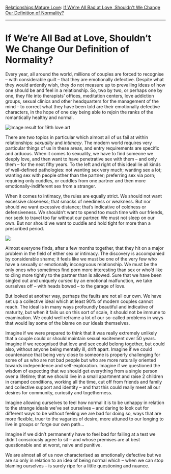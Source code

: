 [Relationships:](https://www.theschooloflife.com/thebookoflife/category/relationships/)[Mature Love](https://www.theschooloflife.com/thebookoflife/category/relationships/mature-love/): [If We're All Bad at Love, Shouldn't We Change Our Definition of Normality?](https://www.theschooloflife.com/thebookoflife/if-were-all-mad-shouldnt-we-change-our-definition-of-sanity/)

* * *

# If We’re All Bad at Love, Shouldn’t We Change Our Definition of Normality?

Every year, all around the world, millions of couples are forced to recognise – with considerable guilt – that they are emotionally defective. Despite what they would ardently wish, they do not measure up to prevailing ideas of how one should be and feel in a relationship. So, two by two, or perhaps one by one, they file into therapists’ offices, meditation centers, love addiction groups, sexual clinics and other headquarters for the management of the mind – to correct what they have been told are their emotionally defective characters, in the hope of one day being able to rejoin the ranks of the romantically healthy and normal.

![Image result for 19th love art](https://s5.favim.com/orig/71/19th-century-art-autumn-couple-Favim.com-665507.jpg)

There are two topics in particular which almost all of us fail at within relationships: _sexuality_ and _intimacy_. The modern world requires very particular things of us in these areas, and entry requirements are specific and arduous. When it comes to sexuality, we have to find someone we deeply love, and then want to have penetrative sex with them – and only them – for the next fifty years. To the left and right of this ideal lie all kinds of well-defined pathologies: not wanting sex very much; wanting sex a lot; wanting sex with people other than the partner; preferring sex via porn; requiring only cuddles, or cuddles from one partner and then more emotionally-indifferent sex from a stranger.

When it comes to intimacy, the rules are equally strict. We should not want excessive closeness; that smacks of neediness or weakness. But nor should we want excessive distance; that’s indicative of coldness or defensiveness. We shouldn’t want to spend too much time with our friends, nor seek to travel too far without our partner. We must not sleep on our own. But nor should we want to cuddle and hold tight for more than a prescribed period.

![](https://www.theschooloflife.com/thebookoflife/wp-content/uploads/2018/05/George_Elgar_Hicks_-_The_Return_Home.jpg)

Almost everyone finds, after a few months together, that they hit on a major problem in the field of either sex or intimacy. The discovery is accompanied by considerable shame; it feels like we must be one of the very few who have a sexually or emotionally incongruous relationship. We must be the only ones who sometimes find porn more interesting than sex or who’d like to cling more tightly to the partner than is allowed. Sure that we have been singled out and uniquely cursed by an emotional malfunction, we take ourselves off – with heads bowed – to the garage of love.

But looked at another way, perhaps the faults are not all our own. We have set up a collective ideal which at least 90% of modern couples cannot reach. The ideal is in many ways profoundly beautiful and indicative of maturity, but when it fails us on this sort of scale, it should not be immune to examination. We could well reframe a lot of our so-called problems in ways that would lay some of the blame on our ideals themselves.

Imagine if we were prepared to think that it was really extremely unlikely that a couple could or should maintain sexual excitement over 50 years. Imagine if we recognised that love and sex could belong together, but could also, without anyone being mentally ill, drift apart. Imagine if we could countenance that being very close to someone is properly challenging for some of us who are not bad people but who are more naturally oriented towards independence and self-exploration. Imagine if we questioned the wisdom of expecting that we should get everything from a single person over a lifetime; that we should live in a small apartment and raise 2 children in cramped conditions, working all the time, cut off from friends and family and collective support and identity – and that this could really meet all our desires for community, curiosity and togetherness.

Imagine allowing ourselves to feel how normal it is to be unhappy in relation to the strange ideals we’ve set ourselves – and daring to look out for different ways to be without feeling we are bad for doing so, ways that are more flexible, truer to the vagaries of desire, more attuned to our longing to live in groups or forge our own path…

Imagine if we didn’t permanently have to feel bad for failing at a test we didn’t consciously agree to sit – and whose premises are at best questionable and at worst, naive and punitive.

We are almost all of us now characterised as emotionally defective but we are so only in relation to an idea of being normal which – when we can stop blaming ourselves – is surely ripe for a little questioning and nuance.
